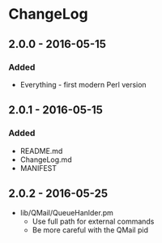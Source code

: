 # ChangeLog

## 2.0.0 - 2016-05-15

### Added

* Everything - first modern Perl version

## 2.0.1 - 2016-05-15

### Added

* README.md
* ChangeLog.md
* MANIFEST

## 2.0.2 - 2016-05-25

* lib/QMail/QueueHanlder.pm
    * Use full path for external commands
    * Be more careful with the QMail pid

